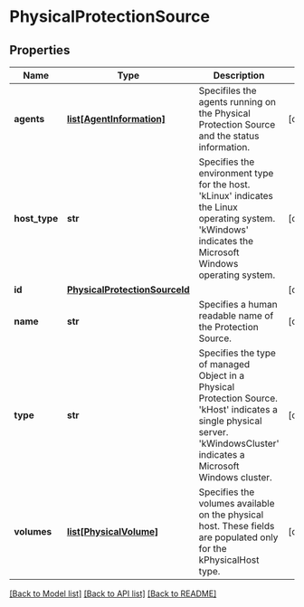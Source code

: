 # PhysicalProtectionSource

## Properties
Name | Type | Description | Notes
------------ | ------------- | ------------- | -------------
**agents** | [**list[AgentInformation]**](AgentInformation.md) | Specifiles the agents running on the Physical Protection Source and the status information. | [optional] 
**host_type** | **str** | Specifies the environment type for the host. &#39;kLinux&#39; indicates the Linux operating system. &#39;kWindows&#39; indicates the Microsoft Windows operating system. | [optional] 
**id** | [**PhysicalProtectionSourceId**](PhysicalProtectionSourceId.md) |  | [optional] 
**name** | **str** | Specifies a human readable name of the Protection Source. | [optional] 
**type** | **str** | Specifies the type of managed Object in a Physical Protection Source. &#39;kHost&#39; indicates a single physical server. &#39;kWindowsCluster&#39; indicates a Microsoft Windows cluster. | [optional] 
**volumes** | [**list[PhysicalVolume]**](PhysicalVolume.md) | Specifies the volumes available on the physical host. These fields are populated only for the kPhysicalHost type. | [optional] 

[[Back to Model list]](../README.md#documentation-for-models) [[Back to API list]](../README.md#documentation-for-api-endpoints) [[Back to README]](../README.md)


